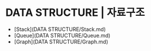 # DATA STRUCTURE | 자료구조
- [Stack](DATA STRUCTURE/Stack.md)
- [Queue](DATA STRUCTURE/Queue.md)
- [Graph](DATA STRUCTURE/Graph.md)